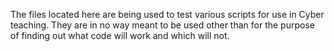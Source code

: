 The files located here are being used to test various scripts for use in Cyber teaching.
They are in no way meant to be used other than for the purpose of finding out what code
will work and which will not.
